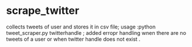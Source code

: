 # scrape_twitter    
collects tweets of user and stores it in csv file;
usage  :python tweet_scraper.py twitterhandle ;
added erropr handling wnen there are no tweets of a user or when twitter handle does not exist .

